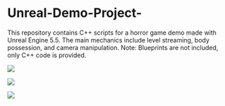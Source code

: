 # Unreal-Demo-Project-
This repository contains C++ scripts for a horror game demo made with Unreal Engine 5.5. The main mechanics include level streaming, body possession, and camera manipulation. Note: Blueprints are not included, only C++ code is provided.

![](https://media0.giphy.com/media/usZYNs6WIR0ek4q4wf/giphy.gif)

![](https://github.com/kaplanebru/Unreal-Demo-Project-/blob/main/Demo2.gif)

![](https://media0.giphy.com/media/4UwfPIrgLq287kc2Eb/giphy.gif)

